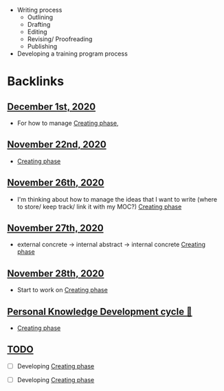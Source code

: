 - Writing process
    - Outlining
    - Drafting
    - Editing
    - Revising/ Proofreading
    - Publishing
- Developing a training program process

# Backlinks
## [December 1st, 2020](<December 1st, 2020.md>)
- For how to manage [Creating phase](<Creating phase.md>),

## [November 22nd, 2020](<November 22nd, 2020.md>)
- [Creating phase](<Creating phase.md>)

## [November 26th, 2020](<November 26th, 2020.md>)
- I'm thinking about how to manage the ideas that I want to write (where to store/ keep track/ link it with my MOC?) [Creating phase](<Creating phase.md>)

## [November 27th, 2020](<November 27th, 2020.md>)
- external concrete -> internal abstract -> internal concrete [Creating phase](<Creating phase.md>)

## [November 28th, 2020](<November 28th, 2020.md>)
- Start to work on [Creating phase](<Creating phase.md>)

## [Personal Knowledge Development cycle 🌲 ](<Personal Knowledge Development cycle 🌲 .md>)
- [Creating phase](<Creating phase.md>)

## [TODO](<TODO.md>)
- [ ] Developing [Creating phase](<Creating phase.md>)

- [ ] Developing [Creating phase](<Creating phase.md>)

